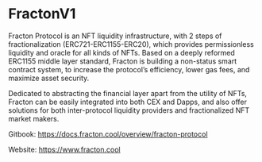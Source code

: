 # FractonV1

Fracton Protocol is an NFT liquidity infrastructure, with 2 steps of fractionalization (ERC721-ERC1155-ERC20), which provides permissionless liquidity and oracle for all kinds of NFTs. Based on a deeply reformed ERC1155 middle layer standard, Fracton is building a non-status smart contract system, to increase the protocol’s efficiency, lower gas fees, and maximize asset security.

Dedicated to abstracting the financial layer apart from the utility of NFTs, Fracton can be easily integrated into both CEX and Dapps, and also offer solutions for both inter-protocol liquidity providers and fractionalized NFT market makers.

Gitbook: https://docs.fracton.cool/overview/fracton-protocol

Website: https://www.fracton.cool
